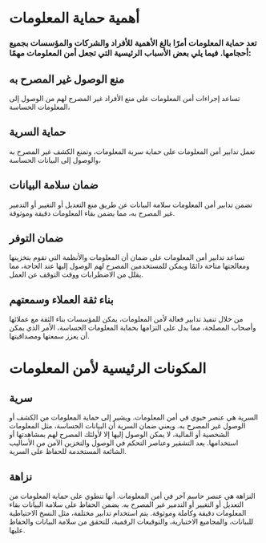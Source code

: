 # أهمية حماية المعلومات

### تعد حماية المعلومات أمرًا بالغ الأهمية للأفراد والشركات والمؤسسات بجميع أحجامها. فيما يلي بعض الأسباب الرئيسية التي تجعل أمن المعلومات مهمًا: 

## منع الوصول غير المصرح به
 تساعد إجراءات أمن المعلومات على منع الأفراد غير المصرح لهم من الوصول إلى المعلومات الحساسة،

 ## حماية السرية
 تعمل تدابير أمن المعلومات على حماية سرية المعلومات، وتمنع الكشف غير المصرح به والوصول إلى البيانات الحساسة،

 ## ضمان سلامة البيانات
 تضمن تدابير أمن المعلومات سلامة البيانات عن طريق منع التعديل أو التغيير أو التدمير غير المصرح به، مما يضمن بقاء المعلومات دقيقة وموثوقة.

 ## ضمان التوفر
 تساعد تدابير أمن المعلومات على ضمان أن المعلومات والأنظمة التي تقوم بتخزينها ومعالجتها متاحة دائمًا ويمكن للمستخدمين المصرح لهم الوصول إليها عند الحاجة، مما يقلل من الاضطرابات ووقت التوقف عن العمل.
 
## بناء ثقة العملاء وسمعتهم
من خلال تنفيذ تدابير فعالة لأمن المعلومات، يمكن للمؤسسات بناء الثقة مع عملائها وأصحاب المصلحة، مما يدل على التزامها بحماية المعلومات الحساسة، الأمر الذي يمكن أن يعزز سمعتها ومصداقيتها.

# المكونات الرئيسية لأمن المعلومات

## سرية
السرية هي عنصر حيوي في أمن المعلومات. ويشير إلى حماية المعلومات من الكشف أو الوصول غير المصرح به. ويعني ضمان السرية أن البيانات الحساسة، مثل المعلومات الشخصية أو المالية، لا يمكن الوصول إليها إلا لأولئك المصرح لهم بمشاهدتها أو استخدامها. يعد التشفير وعناصر التحكم في الوصول والتخزين الآمن من الأساليب الشائعة المستخدمة للحفاظ على السرية.

## نزاهة
النزاهة هي عنصر حاسم آخر في أمن المعلومات. أنها تنطوي على حماية المعلومات من التعديل أو التغيير أو التدمير غير المصرح به. يضمن الحفاظ على سلامة البيانات بقاء المعلومات دقيقة وكاملة وموثوقة. يتم استخدام تدابير مختلفة، مثل النسخ الاحتياطية للبيانات، والمجاميع الاختبارية، والتوقيعات الرقمية، للتحقق من سلامة البيانات والحفاظ عليها.



